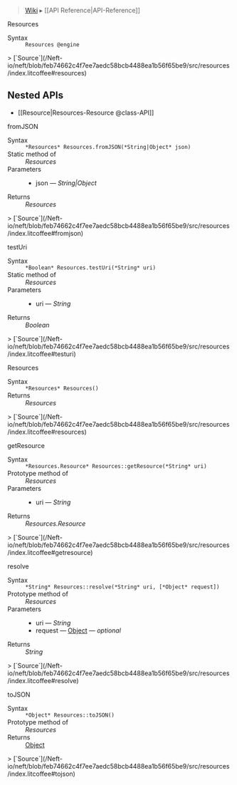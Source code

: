 > [Wiki](Home) ▸ [[API Reference|API-Reference]]

Resources
<dl><dt>Syntax</dt><dd><code>Resources @engine</code></dd></dl>
> [`Source`](/Neft-io/neft/blob/feb74662c4f7ee7aedc58bcb4488ea1b56f65be9/src/resources/index.litcoffee#resources)

## Nested APIs

* [[Resource|Resources-Resource @class-API]]

fromJSON
<dl><dt>Syntax</dt><dd><code>&#x2A;Resources&#x2A; Resources.fromJSON(&#x2A;String|Object&#x2A; json)</code></dd><dt>Static method of</dt><dd><i>Resources</i></dd><dt>Parameters</dt><dd><ul><li>json — <i>String|Object</i></li></ul></dd><dt>Returns</dt><dd><i>Resources</i></dd></dl>
> [`Source`](/Neft-io/neft/blob/feb74662c4f7ee7aedc58bcb4488ea1b56f65be9/src/resources/index.litcoffee#fromjson)

testUri
<dl><dt>Syntax</dt><dd><code>&#x2A;Boolean&#x2A; Resources.testUri(&#x2A;String&#x2A; uri)</code></dd><dt>Static method of</dt><dd><i>Resources</i></dd><dt>Parameters</dt><dd><ul><li>uri — <i>String</i></li></ul></dd><dt>Returns</dt><dd><i>Boolean</i></dd></dl>
> [`Source`](/Neft-io/neft/blob/feb74662c4f7ee7aedc58bcb4488ea1b56f65be9/src/resources/index.litcoffee#testuri)

Resources
<dl><dt>Syntax</dt><dd><code>&#x2A;Resources&#x2A; Resources()</code></dd><dt>Returns</dt><dd><i>Resources</i></dd></dl>
> [`Source`](/Neft-io/neft/blob/feb74662c4f7ee7aedc58bcb4488ea1b56f65be9/src/resources/index.litcoffee#resources)

getResource
<dl><dt>Syntax</dt><dd><code>&#x2A;Resources.Resource&#x2A; Resources::getResource(&#x2A;String&#x2A; uri)</code></dd><dt>Prototype method of</dt><dd><i>Resources</i></dd><dt>Parameters</dt><dd><ul><li>uri — <i>String</i></li></ul></dd><dt>Returns</dt><dd><i>Resources.Resource</i></dd></dl>
> [`Source`](/Neft-io/neft/blob/feb74662c4f7ee7aedc58bcb4488ea1b56f65be9/src/resources/index.litcoffee#getresource)

resolve
<dl><dt>Syntax</dt><dd><code>&#x2A;String&#x2A; Resources::resolve(&#x2A;String&#x2A; uri, [&#x2A;Object&#x2A; request])</code></dd><dt>Prototype method of</dt><dd><i>Resources</i></dd><dt>Parameters</dt><dd><ul><li>uri — <i>String</i></li><li>request — <a href="/Neft-io/neft/wiki/Utils-API#isobject">Object</a> — <i>optional</i></li></ul></dd><dt>Returns</dt><dd><i>String</i></dd></dl>
> [`Source`](/Neft-io/neft/blob/feb74662c4f7ee7aedc58bcb4488ea1b56f65be9/src/resources/index.litcoffee#resolve)

toJSON
<dl><dt>Syntax</dt><dd><code>&#x2A;Object&#x2A; Resources::toJSON()</code></dd><dt>Prototype method of</dt><dd><i>Resources</i></dd><dt>Returns</dt><dd><a href="/Neft-io/neft/wiki/Utils-API#isobject">Object</a></dd></dl>
> [`Source`](/Neft-io/neft/blob/feb74662c4f7ee7aedc58bcb4488ea1b56f65be9/src/resources/index.litcoffee#tojson)

